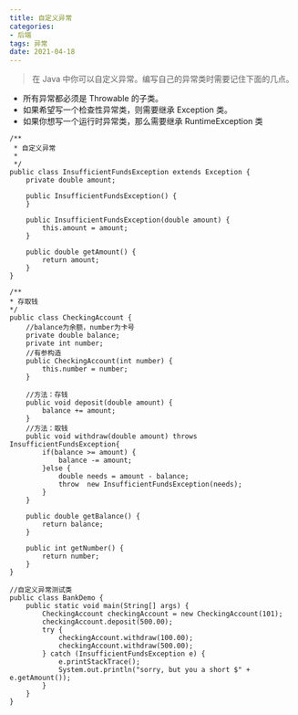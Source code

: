 ```yaml
---
title: 自定义异常
categories:
- 后端
tags: 异常
date: 2021-04-18
---
```


> 在 Java 中你可以自定义异常。编写自己的异常类时需要记住下面的几点。
- 所有异常都必须是 Throwable 的子类。
- 如果希望写一个检查性异常类，则需要继承 Exception 类。
- 如果你想写一个运行时异常类，那么需要继承 RuntimeException 类

~~~
/**
 * 自定义异常
 *
 */
public class InsufficientFundsException extends Exception {
    private double amount;

    public InsufficientFundsException() {
    }

    public InsufficientFundsException(double amount) {
        this.amount = amount;
    }

    public double getAmount() {
        return amount;
    }
}

~~~
    /**
    * 存取钱
    */
    public class CheckingAccount {
        //balance为余额，number为卡号
        private double balance;
        private int number;
        //有参构造
        public CheckingAccount(int number) {
            this.number = number;
        }

        //方法：存钱
        public void deposit(double amount) {
            balance += amount;
        }
        //方法：取钱
        public void withdraw(double amount) throws InsufficientFundsException{
            if(balance >= amount) {
                balance -= amount;
            }else {
                double needs = amount - balance;
                throw  new InsufficientFundsException(needs);
            }
        }

        public double getBalance() {
            return balance;
        }

        public int getNumber() {
            return number;
        }
    }

~~~
//自定义异常测试类
public class BankDemo {
    public static void main(String[] args) {
        CheckingAccount checkingAccount = new CheckingAccount(101);
        checkingAccount.deposit(500.00);
        try {
            checkingAccount.withdraw(100.00);
            checkingAccount.withdraw(500.00);
        } catch (InsufficientFundsException e) {
            e.printStackTrace();
            System.out.println("sorry, but you a short $" + e.getAmount());
        }
    }
}



